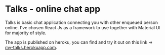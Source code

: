 <div>
  <h1>Talks - online chat app</h1>
  <p>
    Talks is basic chat application connecting you with other enqueued person online. I've chosen React Js as a framework to use together with Material UI for  majority of style.
  </p>
  <p>
    The app is published on heroku, you can find and try it out on this link -> <a href="https/://my-talks.herokuapp.com" >my-talks.herokuapp.com</a>.
  </p>
</div>
